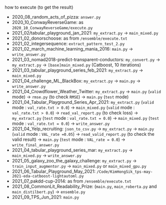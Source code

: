how to execute (to get the result)
 * 2020_08_random_acts_of_pizza: ```answer.py```
 * 2020_10_ConwayReverseGame: as ```2020_10_ConwayReverseGame/execute.py```
 * 2021_02/tabular_playground_jan_2021: ```my_extract.py``` -> ```main_mixed.py```
 * 2021_02_donorschoose: as from ```/ensemble/execute.txt```
 * 2021_02_integersequence: ```extract_pattern_test_2.py```
 * 2021_02_march_machine_learning_mania_2016: ```main.py``` -> ```write_answer.py```
 * 2021_03_nomad2018-predict-transparent-conductors: ```my_convert.py``` -> ```my_extract.py``` -> ```[base]main_mixed.py``` (Catboost, 10 iterations)
 * 2021_03_tabular_playground_series_feb_2021: ```my_extract.py``` -> ```main_mixed.py```
 * 2021_04_challenge_ML_BlackBox: ```my_extract.py``` -> ```main.py``` -> ```write_answer.py```
 * 2021_04_Crowdflower_Weather_Twitter: ```my_extract.py``` -> ```main.py``` (```valid``` mode) -> ```rmse.py``` (to check ```RMSE```) -> ```main.py``` (```test``` mode)
 * 2021_04_Tabular_Playground_Series_Apr_2021: ```my_extract.py``` (```valid``` mode : ```val_rate.txt > 0.0```) -> ```main_mixed.py``` (```valid``` mode : ```val_rate.txt > 0.0```) -> ```read_val_report.py``` (to check loss) -> ```my_extract.py``` (```test``` mode : ```val_rate.txt = 0.0```) -> ```main_mixed.py``` (```test``` mode : ```val_rate.txt = 0.0```) -> ```write_answer.py```
 * 2021_04_Yelp_recruiting: ```json_to_csv.py``` -> ```my_extract.py``` -> ```main.py``` (```valid``` mode : ```VAL_rate =0.05```) -> ```read_valid_report.py``` (to check the valid result) -> ```main.py``` (```test``` mode : ```VAL_rate = 0.0```) -> ```write_final_answer.py```
 * 2021_04_tabular_playground_series_mar: ```my_extract.py``` -> ```main_mixed.py``` -> ```write_answer.py```
 * 2021_05_galaxy_zoo_the_galaxy_challenge: ```my_extract.py``` -> ```train_input_augmentor.py``` -> ```main_mixed.py``` or ```main_mixed_gpu.py```
 * 2021_06_Tabular_Playground_May_2021: ```/Code/KimHongSik_tps-may-2021-eda-catboost-lightautoml.py```
 * 2021_07_pakdd-cup-2014: as from ```/ensemble/execute.txt```
 * 2021_08_CommonLit_Readability_Prize: (```main.py```, ```main_roberta.py``` and ```main_distilbert.py```) -> ```ensemble.py```
 * 2021_09_TPS_Jun_2021: ```main.py```
